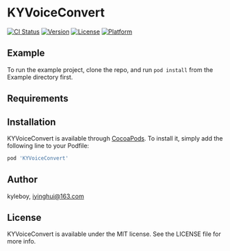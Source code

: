 # KYVoiceConvert

[![CI Status](https://img.shields.io/travis/kyleboy/KYVoiceConvert.svg?style=flat)](https://travis-ci.org/kyleboy/KYVoiceConvert)
[![Version](https://img.shields.io/cocoapods/v/KYVoiceConvert.svg?style=flat)](https://cocoapods.org/pods/KYVoiceConvert)
[![License](https://img.shields.io/cocoapods/l/KYVoiceConvert.svg?style=flat)](https://cocoapods.org/pods/KYVoiceConvert)
[![Platform](https://img.shields.io/cocoapods/p/KYVoiceConvert.svg?style=flat)](https://cocoapods.org/pods/KYVoiceConvert)

## Example

To run the example project, clone the repo, and run `pod install` from the Example directory first.

## Requirements

## Installation

KYVoiceConvert is available through [CocoaPods](https://cocoapods.org). To install
it, simply add the following line to your Podfile:

```ruby
pod 'KYVoiceConvert'
```

## Author

kyleboy, iyinghui@163.com

## License

KYVoiceConvert is available under the MIT license. See the LICENSE file for more info.
